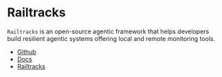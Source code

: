 # Railtracks

`Railtracks` is an open-source agentic framework that helps developers build resilient agentic systems offering local and remote monitoring tools.

- [Github](https://github.com/RailtownAI/railtracks)
- [Docs](https://railtownai.github.io/railtracks/)
- [Railtracks](https://railtracks.org/)